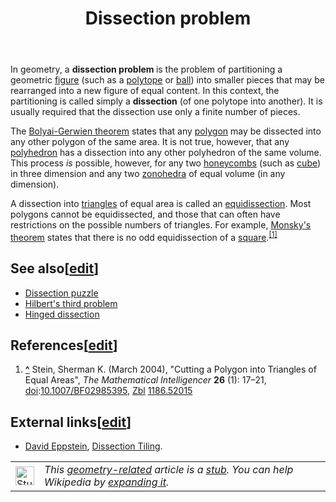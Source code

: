 ﻿---
lastrevid: 587020225
pageid: 2915839
canonicalurl: http://en.wikipedia.org/wiki/Dissection_problem
title: Dissection problem
editurl: http://en.wikipedia.org/w/index.php?title=Dissection_problem&action=edit
length: 1818
contentmodel: wikitext
pagelanguage: en
touched: 2015-02-18T22:12:11Z
ns: 0
fullurl: http://en.wikipedia.org/wiki/Dissection_problem
---

<p>In geometry, a <b>dissection problem </b> is the problem of partitioning a geometric <a href="/wiki/Shape" title="Shape">figure</a> (such as a <a href="/wiki/Polytope" title="Polytope">polytope</a> or <a href="/wiki/Ball_(mathematics)" title="Ball (mathematics)">ball</a>) into smaller pieces that may be rearranged into a new figure of equal content. In this context, the partitioning is called simply a <b>dissection</b> (of one polytope into another). It is usually required that the dissection use only a finite number of pieces. 
</p><p>The <a href="/wiki/Bolyai-Gerwien_theorem" title="Bolyai-Gerwien theorem" class="mw-redirect">Bolyai-Gerwien theorem</a> states that any <a href="/wiki/Polygon" title="Polygon">polygon</a> may be dissected into any other polygon of the same area.  It is not true, however, that any <a href="/wiki/Polyhedron" title="Polyhedron">polyhedron</a> has a dissection into any other polyhedron of the same volume. This process <i>is</i> possible, however, for any two <a href="/wiki/Honeycomb_(geometry)" title="Honeycomb (geometry)">honeycombs</a> (such as <a href="/wiki/Cube" title="Cube">cube</a>) in three dimension and any two <a href="/wiki/Zonohedra" title="Zonohedra" class="mw-redirect">zonohedra</a> of equal volume (in any dimension).
</p><p>A dissection into <a href="/wiki/Triangle" title="Triangle">triangles</a> of equal area is called an <a href="/wiki/Equidissection" title="Equidissection">equidissection</a>. Most polygons cannot be equidissected, and those that can often have restrictions on the possible numbers of triangles. For example, <a href="/wiki/Monsky%27s_theorem" title="Monsky&#39;s theorem">Monsky's theorem</a> states that there is no odd equidissection of a <a href="/wiki/Square" title="Square">square</a>.<sup id="cite_ref-1" class="reference"><a href="#cite_note-1"><span>[</span>1<span>]</span></a></sup>
</p>
<h2><span class="mw-headline" id="See_also">See also</span><span class="mw-editsection"><span class="mw-editsection-bracket">[</span><a href="/w/index.php?title=Dissection_problem&amp;action=edit&amp;section=1" title="Edit section: See also">edit</a><span class="mw-editsection-bracket">]</span></span></h2>
<ul><li><a href="/wiki/Dissection_puzzle" title="Dissection puzzle">Dissection puzzle</a></li>
<li><a href="/wiki/Hilbert%27s_third_problem" title="Hilbert&#39;s third problem">Hilbert's third problem</a></li>
<li><a href="/wiki/Hinged_dissection" title="Hinged dissection">Hinged dissection</a></li></ul>
<h2><span class="mw-headline" id="References">References</span><span class="mw-editsection"><span class="mw-editsection-bracket">[</span><a href="/w/index.php?title=Dissection_problem&amp;action=edit&amp;section=2" title="Edit section: References">edit</a><span class="mw-editsection-bracket">]</span></span></h2>
<div class="reflist" style="list-style-type: decimal;">
<ol class="references">
<li id="cite_note-1"><span class="mw-cite-backlink"><b><a href="#cite_ref-1">^</a></b></span> <span class="reference-text"><span id="CITEREFStein2004" class="citation">Stein, Sherman K. (March 2004), "Cutting a Polygon into Triangles of Equal Areas", <i>The Mathematical Intelligencer</i> <b>26</b> (1): 17–21, <a href="/wiki/Digital_object_identifier" title="Digital object identifier">doi</a>:<a rel="nofollow" class="external text" href="//dx.doi.org/10.1007%2FBF02985395">10.1007/BF02985395</a>, <a href="/wiki/Zentralblatt_MATH" title="Zentralblatt MATH">Zbl</a>&#160;<a rel="nofollow" class="external text" href="//zbmath.org/?format=complete&amp;q=an:1186.52015">1186.52015</a></span><span title="ctx_ver=Z39.88-2004&amp;rfr_id=info%3Asid%2Fen.wikipedia.org%3ADissection+problem&amp;rft.atitle=Cutting+a+Polygon+into+Triangles+of+Equal+Areas&amp;rft.aufirst=Sherman+K.&amp;rft.aulast=Stein&amp;rft.au=Stein%2C+Sherman+K.&amp;rft.date=March+2004&amp;rft.genre=article&amp;rft_id=info%3Adoi%2F10.1007%2FBF02985395&amp;rft_id=info%3Azbl%2F1186.52015&amp;rft.issue=1&amp;rft.jtitle=The+Mathematical+Intelligencer&amp;rft.pages=17-21&amp;rft_val_fmt=info%3Aofi%2Ffmt%3Akev%3Amtx%3Ajournal&amp;rft.volume=26" class="Z3988"><span style="display:none;">&#160;</span></span></span>
</li>
</ol></div>
<h2><span class="mw-headline" id="External_links">External links</span><span class="mw-editsection"><span class="mw-editsection-bracket">[</span><a href="/w/index.php?title=Dissection_problem&amp;action=edit&amp;section=3" title="Edit section: External links">edit</a><span class="mw-editsection-bracket">]</span></span></h2>
<ul><li><a href="/wiki/David_Eppstein" title="David Eppstein">David Eppstein</a>, <a rel="nofollow" class="external text" href="http://www.ics.uci.edu/~eppstein/junkyard/distile/">Dissection Tiling</a>.</li></ul>
<table class="metadata plainlinks stub" role="presentation" style="background:transparent"><tr><td><a href="/wiki/File:Dodecahedron.svg" class="image"><img alt="Stub icon" src="//upload.wikimedia.org/wikipedia/commons/thumb/a/a4/Dodecahedron.svg/30px-Dodecahedron.svg.png" width="30" height="30" srcset="//upload.wikimedia.org/wikipedia/commons/thumb/a/a4/Dodecahedron.svg/45px-Dodecahedron.svg.png 1.5x, //upload.wikimedia.org/wikipedia/commons/thumb/a/a4/Dodecahedron.svg/60px-Dodecahedron.svg.png 2x" data-file-width="300" data-file-height="300" /></a></td><td><i>This <a href="/wiki/Geometry" title="Geometry">geometry-related</a> article is a <a href="/wiki/Wikipedia:Stub" title="Wikipedia:Stub">stub</a>. You can help Wikipedia by <a class="external text" href="//en.wikipedia.org/w/index.php?title=Dissection_problem&amp;action=edit">expanding it</a>.</i><div class="plainlinks hlist navbar mini" style="position: absolute; right: 15px; display: none;"><ul><li class="nv-view"><a href="/wiki/Template:Geometry-stub" title="Template:Geometry-stub"><span title="View this template">v</span></a></li><li class="nv-talk"><a href="/wiki/Template_talk:Geometry-stub" title="Template talk:Geometry-stub"><span title="Discuss this template">t</span></a></li><li class="nv-edit"><a class="external text" href="//en.wikipedia.org/w/index.php?title=Template:Geometry-stub&amp;action=edit"><span title="Edit this template">e</span></a></li></ul></div></td></tr></table>
